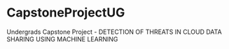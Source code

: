 # CapstoneProjectUG
Undergrads Capstone Project - DETECTION OF THREATS IN CLOUD DATA SHARING USING MACHINE LEARNING
